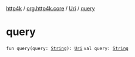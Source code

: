 [http4k](../../index.md) / [org.http4k.core](../index.md) / [Uri](index.md) / [query](./query.md)

# query

`fun query(query: `[`String`](https://kotlinlang.org/api/latest/jvm/stdlib/kotlin/-string/index.html)`): `[`Uri`](index.md)
`val query: `[`String`](https://kotlinlang.org/api/latest/jvm/stdlib/kotlin/-string/index.html)